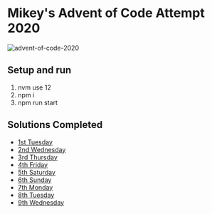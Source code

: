 # Mikey's Advent of Code Attempt 2020

![advent-of-code-2020](https://media0.giphy.com/media/l0MYGb1LuZ3n7dRnO/giphy.gif)

## Setup and run

1. nvm use 12
2. npm i
3. npm run start

## Solutions Completed

- [1st Tuesday](solutions/1st-tuesday.js)
- [2nd Wednesday](solutions/2nd-wednesday.js)
- [3rd Thursday](solutions/3rd-thursday.js)
- [4th Friday](solutions/4th-friday.js)
- [5th Saturday](solutions/5th-saturday.js)
- [6th Sunday](solutions/6th-sunday.js)
- [7th Monday](solutions/7th-monday.js)
- [8th Tuesday](solutions/8th-tuesday.js)
- [9th Wednesday](solutions/9th-wednesday.js)
